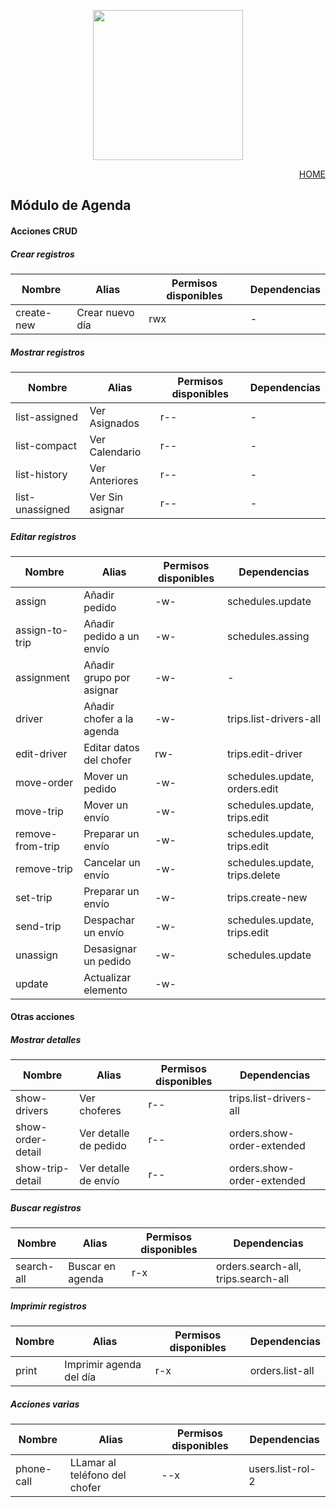 <p align="center"><a href="https://app.papeleralamilagrosa.com.ar" target="_blank"><img src="https://app.papeleralamilagrosa.com.ar/images/logo.jpg" width="240"></a></p>

<p style="text-align: right;">
  <a href="../README.md">HOME</a>
</p>

## Módulo de Agenda

#### Acciones CRUD
##### Crear registros
Nombre    |Alias             |Permisos disponibles|Dependencias
--        |-                 |-                   |-
create-new|Crear nuevo día   |rwx                 |-

##### Mostrar registros
Nombre         |Alias          |Permisos disponibles|Dependencias
--             |-              |-                   |-
list-assigned  |Ver Asignados  |r--                 |-
list-compact   |Ver Calendario |r--                 |-
list-history   |Ver Anteriores |r--                 |-
list-unassigned|Ver Sin asignar|r--                 |-

##### Editar registros
Nombre          |Alias                    |Permisos disponibles|Dependencias
--              |-                        |-                   |-
assign          |Añadir pedido            |-w-                 |schedules.update
assign-to-trip  |Añadir pedido a un envío |-w-                 |schedules.assing
assignment      |Añadir grupo por asignar |-w-                 |-
driver          |Añadir chofer a la agenda|-w-                 |trips.list-drivers-all
edit-driver     |Editar datos del chofer  |rw-                 |trips.edit-driver
move-order      |Mover un pedido          |-w-                 |schedules.update, orders.edit
move-trip       |Mover un envío           |-w-                 |schedules.update, trips.edit
remove-from-trip|Preparar un envío        |-w-                 |schedules.update, trips.edit
remove-trip     |Cancelar un envío        |-w-                 |schedules.update, trips.delete
set-trip        |Preparar un envío        |-w-                 |trips.create-new
send-trip       |Despachar un envío       |-w-                 |schedules.update, trips.edit
unassign        |Desasignar un pedido     |-w-                 |schedules.update
update          |Actualizar elemento      |-w-                 |

#### Otras acciones
##### Mostrar detalles
Nombre           |Alias                |Permisos disponibles|Dependencias
--               |-                    |-                   |-
show-drivers     |Ver choferes         |r--                 |trips.list-drivers-all
show-order-detail|Ver detalle de pedido|r--                 |orders.show-order-extended
show-trip-detail |Ver detalle de envío |r--                 |orders.show-order-extended

##### Buscar registros
Nombre    |Alias           |Permisos disponibles|Dependencias
--        |-               |-                   |-
search-all|Buscar en agenda|r-x                 |orders.search-all, trips.search-all

##### Imprimir registros
Nombre   |Alias                  |Permisos disponibles|Dependencias
--       |-                      |-                   |-
print    |Imprimir agenda del día|r-x                 |orders.list-all

##### Acciones varias
Nombre     |Alias                        |Permisos disponibles|Dependencias
--         |-                            |-                   |-
phone-call |LLamar al teléfono del chofer|--x                 |users.list-rol-2
